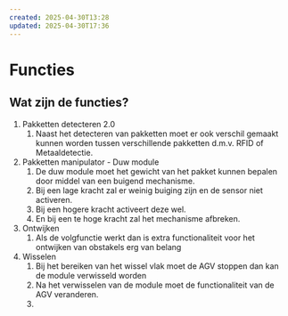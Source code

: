 ```yaml
---
created: 2025-04-30T13:28
updated: 2025-04-30T17:36
---
```


# Functies

## Wat zijn de functies?

1. Pakketten detecteren 2.0
	1. Naast het detecteren van pakketten moet er ook verschil gemaakt kunnen worden tussen verschillende pakketten d.m.v. RFID of Metaaldetectie.
2. Pakketten manipulator - Duw module
	1. De duw module moet het gewicht van het pakket kunnen bepalen door middel van een buigend mechanisme.
	2. Bij een lage kracht zal er weinig buiging zijn en de sensor niet activeren.
	3. Bij een hogere kracht activeert deze wel.
	4. En bij een te hoge kracht zal het mechanisme afbreken.
3. Ontwijken
	1. Als de volgfunctie werkt dan is extra functionaliteit voor het ontwijken van obstakels erg van belang
4. Wisselen
	1. Bij het bereiken van het wissel vlak moet de AGV stoppen dan kan de module verwisseld worden
	2. Na het verwisselen van de module moet de functionaliteit van de AGV veranderen.
	3. 
